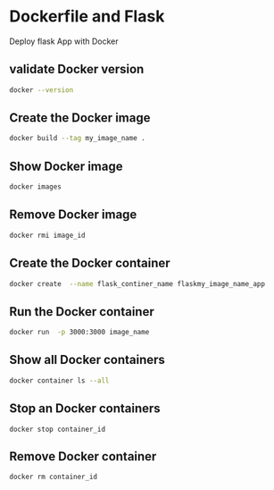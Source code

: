 #  Dockerfile and Flask
Deploy flask App with Docker

## validate Docker version  

```bash
docker --version
```

## Create the Docker image 

```bash
docker build --tag my_image_name . 
```

## Show Docker image 

```bash
docker images
```

## Remove Docker image 

```bash
docker rmi image_id
```


## Create  the Docker container 

```bash
docker create  --name flask_continer_name flaskmy_image_name_app  
```


## Run the Docker container 
```bash
docker run  -p 3000:3000 image_name
```

## Show all Docker containers 

```bash
docker container ls --all
```

## Stop an Docker containers 

```bashß
docker stop container_id
```

## Remove Docker container 

```bash
docker rm container_id
```

